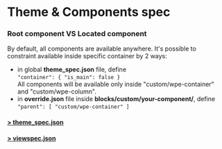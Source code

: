 # Theme & Components spec

### Root component VS Located component

By default, all components are available anywhere. It's possible to constraint available inside specific container by 2 ways:

* in global **theme\_spec.json** file, define\
  `"container": { "is_main": false }`\
  All components will be available only inside "custom/wpe-container" and "custom/wpe-column".
* in **override.json** file inside **blocks/custom/your-component/**, define\
  `"parent": [ "custom/wpe-container" ]`

#### [> theme\_spec.json](../../technical-guides/theme\_spec.json.md)

#### [> viewspec.json](viewspec.json.md)
